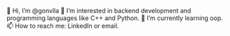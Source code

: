 👋 Hi, I’m @gonvlla
👀 I’m interested in backend development and programming languages like C++ and Python.
🌱 I’m currently learning oop.
📫 How to reach me: LinkedIn or email.

<!---
gonvlla/gonvlla is a ✨ special ✨ repository because its `README.md` (this file) appears on your GitHub profile.
You can click the Preview link to take a look at your changes.
--->
